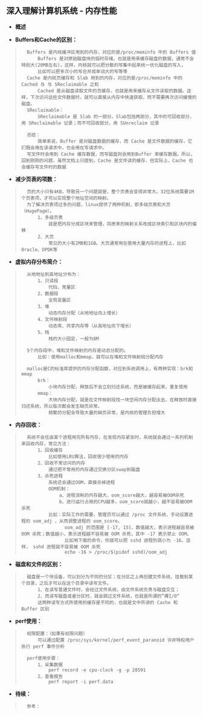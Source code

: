 ## 深入理解计算机系统 - 内存性能
- **概述**
>
>
>

- **Buffers和Cache的区别：**
>       Buffers 是内核缓冲区用到的内存，对应的是/proc/meminfo 中的 Buffers 值
>           Buffers 是对原始磁盘块的临时存储，也就是用来缓存磁盘的数据，通常不会特别大(20MB左右)，这样，内核就可以把分散的写集中起来统一优化磁盘的写入，
>           比如可以把多次小的写合并成单词大的写等等
>       Cache 是内核页缓存和 Slab 用到的内存，对应的是/proc/meminfo 中的 Cached 与 与 SReclaimable 之和
>           Cached 是从磁盘读取文件的页缓存，也就是用来缓存从文件读取的数据。这样，下次访问这些文件数据时，就可以直接从内存中快速获取，而不需要再次访问缓慢的磁盘。
>       SReclaimable：
>           SReclaimable 是 Slab 的一部分。Slab包括两部分，其中的可回收部分，用 SReclaimable 记录；而不可回收部分，用 SUnreclaim 记录
>
>       总结：
>           简单来说，Buffer 是对磁盘数据的缓存，而 Cache 是文件数据的缓存，它们既会用在读请求中，也会用在写请求中。
>       写文件时会用到 Cache 缓存数据，而写磁盘则会用到Buffer 来缓存数据。所以，回到刚刚的问题，虽然文档上只提到，Cache 是文件读的缓存，但实际上，Cache 也会缓存写文件时的数据
>
>

- **减少页表的项数：**
>       页的大小只有4KB，导致另一个问题就是，整个页表会变得非常大。32位系统需要1M个页表项，才可以实现整个地址空间的映射。
>       为了解决页表项过多的问题，linux提供了两种机制，即多级页表和大页（HugePage）。
>           1、多级页表
>               就是把内存分成区块来管理，将原来的映射关系改成区块索引和区块内的偏移
>           2、大页
>               常见的大小有2MB和1GB。大页通常用在使用大量内存的进程上，比如Oracle、DPDK等
>

- **虚拟内存分布简介：**
>       从地地址到高地址分布为：
>           1、只读段
>               代码、常量区
>           2、数据段
>               全局变量区
>           3、堆
>               动态内存分配（从地地址向上增长）
>           4、文件映射段
>               动态库、共享内存等（从高地址向下增长）
>           5、栈
>               栈的大小固定，一般为8M
>
>       5个内存段中，堆和文件映射的内存是动态分配的。
>           比如：使用malloc和mmap，就可以在堆和文件映射段分配内存
>
>       malloc是C的标准库提供的内存分配函数，对应到系统调用上，有两种实现：brk和mmap
>           brk：
>               小块内存分配，释放后不会立刻归还系统，而是被缓存起来，重复使用
>           mmap：
>               大块内存分配，就是在文件映射段找一块空闲内存分配出去，在释放时直接归还系统，所以每次都会发生缺页异常。
>               频繁的分配会导致大量的缺页异常，是内核的管理负担增大
>

- **内存回收：**
>       系统不会任由某个进程用完所有内存，在发现内存紧张时，系统就会通过一系列机制来回收内存，常见方法：
>           1、回收缓存
>               比如使用LRU算法，回收很少使用的内存
>           2、回收不常访问的内存
>               通过把不常用的内存通过交换分区swap到磁盘
>           3、杀死进程
>               系统还会通过OOM，直接杀掉进程
>               OOM机制：
>                   a、进程消耗的内存越大，oom_score越大，越容易被OOM杀死
>                   b、进行运行占用的CPU越多，oom_score就越小，越不容易被OOM杀死
>               比如：实际工作的需要，管理员可以通过 /proc 文件系统，手动设置进程的 oom_adj ，从而调整进程的 oom_score。
>                     oom_adj 的范围是 [-17, 15]，数值越大，表示进程越容易被 OOM 杀死；数值越小，表示进程越不容易被 OOM 杀死，其中 -17 表示禁止 OOM。
>                     比如用下面的命令，你就可以把 sshd 进程的调小为 -16，这样， sshd 进程就不容易被 OOM 杀死
>                     echo -16 > /proc/$(pidof sshd)/oom_adj
>

- **磁盘和文件的区别：**
>       磁盘是一个块设备，可以划分为不同的分区；在分区之上再创建文件系统，挂载到某个目录，之后才可以在这个目录中读写文件。
>           1、在读写普通文件时，会经过文件系统，由文件系统负责与磁盘交互；
>           2、而读写磁盘或者分区时，就会跳过文件系统，也就是所谓的“裸I/O“
>           这两种读写方式所使用的缓存是不同的，也就是文中所讲的 Cache 和 Buffer 区别
>

- **perf使用：**
>       权限配置：（如果有权限问题）
>           可以通过配置 /proc/sys/kernel/perf_event_paranoid 许非特权用户执行 perf 事件分析
>
>       perf使用步骤：
>           1、采集数据
>               perf record -e cpu-clock -g -p 28591
>           2、查看报告
>               perf report -i perf.data
>
>
>
>
>
>
>
>
>
>
>
>

- **待续：**
>       参考：
>
>
>
>
>
>
>
>
>
>
>
>
>
>
>
>
>
>
>
>
>
>
>
>
>
>
